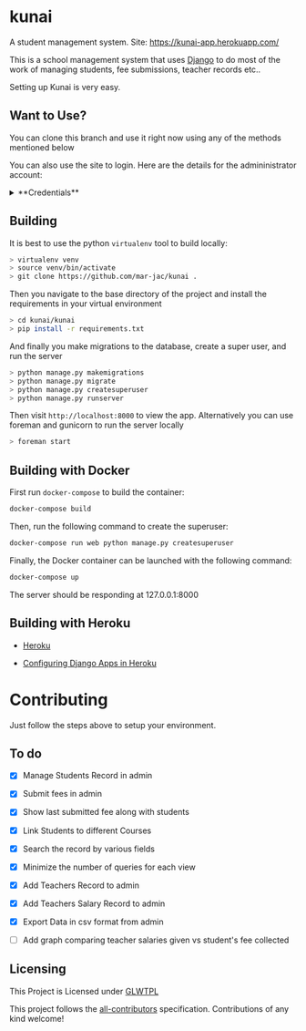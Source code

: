 # kunai
A student management system. Site: https://kunai-app.herokuapp.com/

This is a school management system that uses
[Django](https://www.google.com/search?client=opera&q=django+admin&sourceid=opera&ie=UTF-8&oe=UTF-8) to 
do most of the work of managing students, fee submissions, teacher records etc..

Setting up Kunai is very easy.

## Want to Use?
You can clone this branch and use it right now using any of the methods mentioned below

You can also use the site to login. Here are the details for the admininistrator account:

<details> 
  <summary>**Credentials**</summary>
  
   **Username:** admin
  
   **Password:** 1234
</details>


## Building

It is best to use the python `virtualenv` tool to build locally:

```bash
> virtualenv venv
> source venv/bin/activate
> git clone https://github.com/mar-jac/kunai .
```
Then you navigate to the base directory of the project and install the requirements in your virtual environment

```bash
> cd kunai/kunai
> pip install -r requirements.txt
```
And finally you make migrations to the database, create a super user, and run the server
```bash
> python manage.py makemigrations
> python manage.py migrate
> python manage.py createsuperuser
> python manage.py runserver
```

Then visit `http://localhost:8000` to view the app. Alternatively you
can use foreman and gunicorn to run the server locally

```bash
> foreman start
```
## Building with Docker
First run `docker-compose` to build the container:

```bash
docker-compose build
```

Then, run the following command to create the superuser:

```bash
docker-compose run web python manage.py createsuperuser
```

Finally, the Docker container can be launched with the following command:

```bash
docker-compose up
```

The server should be responding at 127.0.0.1:8000


## Building with Heroku
- [Heroku](https://devcenter.heroku.com/articles/deploying-python)

- [Configuring Django Apps in Heroku](https://devcenter.heroku.com/articles/django-app-configuration)


# Contributing

Just follow the steps above to setup your environment.

## To do

- [x] Manage Students Record in admin
- [x] Submit fees in admin
- [x] Show last submitted fee along with students
- [x] Link Students to different Courses
- [x] Search the record by various fields
- [x] Minimize the number of queries for each view
- [x] Add Teachers Record to admin
- [x] Add Teachers Salary Record to admin
- [x] Export Data in csv format from admin
- [ ] Add graph comparing teacher salaries given vs student's fee collected


## Licensing
This Project is Licensed under [GLWTPL](LICENSE)


This project follows the [all-contributors](https://github.com/all-contributors/all-contributors) specification. Contributions of any kind welcome!

